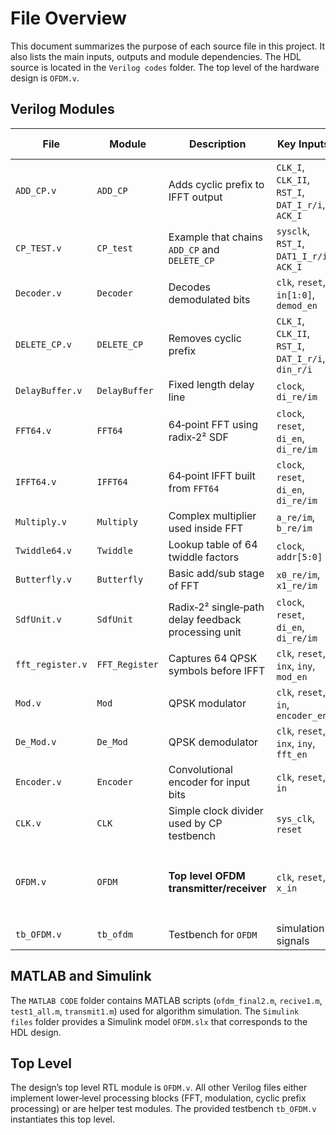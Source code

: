 # File Overview

This document summarizes the purpose of each source file in this project. It also lists the main inputs, outputs and module dependencies. The HDL source is located in the `Verilog codes` folder. The top level of the hardware design is `OFDM.v`.

## Verilog Modules

| File | Module | Description | Key Inputs | Key Outputs | Depends on |
| ---- | ------ | ----------- | ---------- | ----------- | ---------- |
| `ADD_CP.v` | `ADD_CP` | Adds cyclic prefix to IFFT output | `CLK_I`, `CLK_II`, `RST_I`, `DAT_I_r/i`, `ACK_I` | `DAT_O_r/i`, `dout_r/i`, `delete_en` | internal registers |
| `CP_TEST.v` | `CP_test` | Example that chains `ADD_CP` and `DELETE_CP` | `sysclk`, `RST_I`, `DAT1_I_r/i`, `ACK_I` | `DAT2_O_r/i`, `ACK_O` | `CLK`, `ADD_CP`, `DELETE_CP` |
| `Decoder.v` | `Decoder` | Decodes demodulated bits | `clk`, `reset`, `in[1:0]`, `demod_en` | `out[3:0]` | internal state |
| `DELETE_CP.v` | `DELETE_CP` | Removes cyclic prefix | `CLK_I`, `CLK_II`, `RST_I`, `DAT_I_r/i`, `din_r/i` | `DAT_O_r/i`, `ACK_O` | internal FIFOs |
| `DelayBuffer.v` | `DelayBuffer` | Fixed length delay line | `clock`, `di_re/im` | `do_re/im` | none |
| `FFT64.v` | `FFT64` | 64‑point FFT using radix‑2² SDF | `clock`, `reset`, `di_en`, `di_re/im` | `do_en`, `do_re/im` | `SdfUnit` |
| `IFFT64.v` | `IFFT64` | 64‑point IFFT built from `FFT64` | `clock`, `reset`, `di_en`, `di_re/im` | `do_en`, `do_re/im` | `FFT64` |
| `Multiply.v` | `Multiply` | Complex multiplier used inside FFT | `a_re/im`, `b_re/im` | `m_re/im` | none |
| `Twiddle64.v` | `Twiddle` | Lookup table of 64 twiddle factors | `clock`, `addr[5:0]` | `tw_re/im` | none |
| `Butterfly.v` | `Butterfly` | Basic add/sub stage of FFT | `x0_re/im`, `x1_re/im` | `y0_re/im`, `y1_re/im` | none |
| `SdfUnit.v` | `SdfUnit` | Radix‑2² single‑path delay feedback processing unit | `clock`, `reset`, `di_en`, `di_re/im` | `do_en`, `do_re/im` | `Butterfly`, `Multiply`, `DelayBuffer`, `Twiddle64` |
| `fft_register.v` | `FFT_Register` | Captures 64 QPSK symbols before IFFT | `clk`, `reset`, `inx`, `iny`, `mod_en` | `out_en`, `outx`, `outy` | none |
| `Mod.v` | `Mod` | QPSK modulator | `clk`, `reset`, `in`, `encoder_en` | `en`, `outx`, `outy` | none |
| `De_Mod.v` | `De_Mod` | QPSK demodulator | `clk`, `reset`, `inx`, `iny`, `fft_en` | `en`, `out[1:0]` | none |
| `Encoder.v` | `Encoder` | Convolutional encoder for input bits | `clk`, `reset`, `in` | `out`, `out_esig` | internal matrices |
| `CLK.v` | `CLK` | Simple clock divider used by CP testbench | `sys_clk`, `reset` | `clk` | none |
| `OFDM.v` | `OFDM` | **Top level OFDM transmitter/receiver** | `clk`, `reset`, `x_in` | `x_out[3:0]` | `Encoder`, `Mod`, `FFT_Register`, `IFFT64`, `FFT64`, `De_Mod`, `Decoder` |
| `tb_OFDM.v` | `tb_ofdm` | Testbench for `OFDM` | simulation signals | none | `OFDM` |

## MATLAB and Simulink

The `MATLAB CODE` folder contains MATLAB scripts (`ofdm_final2.m`, `recive1.m`, `test1_all.m`, `transmit1.m`) used for algorithm simulation. The `Simulink files` folder provides a Simulink model `OFDM.slx` that corresponds to the HDL design.

## Top Level

The design’s top level RTL module is `OFDM.v`. All other Verilog files either implement lower‑level processing blocks (FFT, modulation, cyclic prefix processing) or are helper test modules. The provided testbench `tb_OFDM.v` instantiates this top level.

